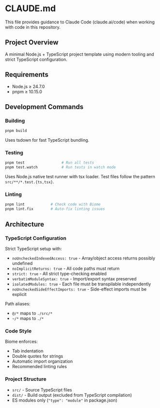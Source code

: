 # CLAUDE.md

This file provides guidance to Claude Code (claude.ai/code) when working with code in this repository.

## Project Overview

A minimal Node.js + TypeScript project template using modern tooling and strict TypeScript configuration.

## Requirements

- Node.js ≥ 24.7.0
- pnpm ≥ 10.15.0

## Development Commands

### Building
```bash
pnpm build
```
Uses tsdown for fast TypeScript bundling.

### Testing
```bash
pnpm test                 # Run all tests
pnpm test.watch           # Run tests in watch mode
```
Uses Node.js native test runner with tsx loader. Test files follow the pattern `src/**/*.test.{ts,tsx}`.

### Linting
```bash
pnpm lint            # Check code with Biome
pnpm lint.fix        # Auto-fix linting issues
```

## Architecture

### TypeScript Configuration

Strict TypeScript setup with:
- `noUncheckedIndexedAccess: true` - Array/object access returns possibly undefined
- `noImplicitReturns: true` - All code paths must return
- `strict: true` - All strict type-checking enabled
- `verbatimModuleSyntax: true` - Import/export syntax preserved
- `isolatedModules: true` - Each file must be transpilable independently
- `noUncheckedSideEffectImports: true` - Side-effect imports must be explicit

Path aliases:
- `@/*` maps to `./src/*`
- `~/*` maps to `./*`

### Code Style

Biome enforces:
- Tab indentation
- Double quotes for strings
- Automatic import organization
- Recommended linting rules

### Project Structure

- `src/` - Source TypeScript files
- `dist/` - Build output (excluded from TypeScript compilation)
- ES modules only (`"type": "module"` in package.json)
